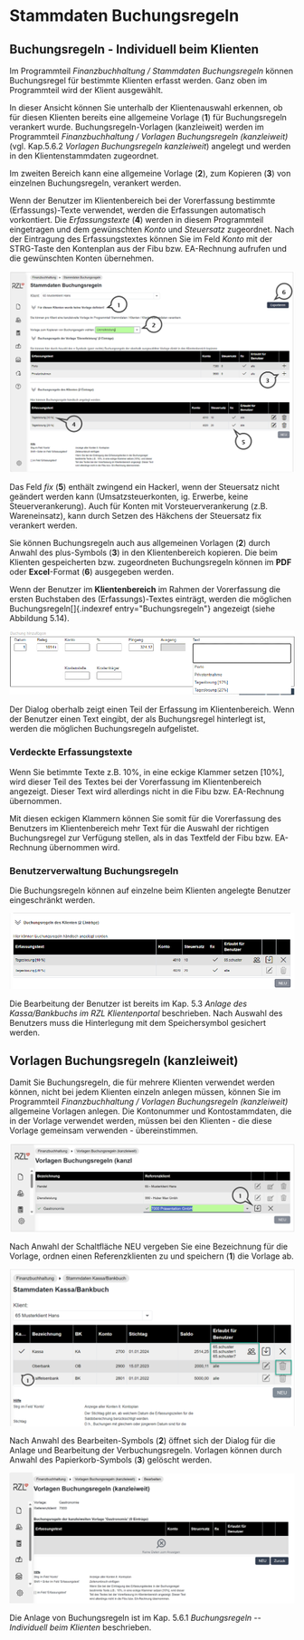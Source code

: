 
# Stammdaten Buchungsregeln 

## Buchungsregeln - Individuell beim Klienten

Im Programmteil *Finanzbuchhaltung / Stammdaten Buchungsregeln* können Buchungsregel für bestimmte Klienten erfasst werden. Ganz oben im Programmteil wird der Klient ausgewählt.

In dieser Ansicht können Sie unterhalb der Klientenauswahl erkennen, ob für diesen Klienten bereits eine allgemeine Vorlage (**1**) für Buchungsregeln verankert wurde. Buchungsregeln-Vorlagen (kanzleiweit) werden im Programmteil *Finanzbuchhaltung / Vorlagen Buchungsregeln (kanzleiweit)* (vgl. Kap.5.6.2 *Vorlagen Buchungsregeln kanzleiweit*) angelegt und werden in den Klientenstammdaten zugeordnet. 

Im zweiten Bereich kann eine allgemeine Vorlage (**2**), zum Kopieren (**3**) von einzelnen Buchungsregeln, verankert werden.

Wenn der Benutzer im Klientenbereich bei der Vorerfassung bestimmte (Erfassungs)-Texte verwendet, werden die Erfassungen automatisch vorkontiert. Die *Erfassungstexte* (**4**) werden in diesem Programmteil eingetragen und dem gewünschten *Konto* und *Steuersatz* zugeordnet. Nach der Eintragung des Erfassungstextes können Sie im Feld *Konto* mit
der STRG-Taste den Kontenplan aus der Fibu bzw. EA-Rechnung aufrufen und die gewünschten Konten übernehmen.

![](img/image-1.png)


Das Feld *fix* (**5**) enthält zwingend ein Hackerl, wenn der Steuersatz nicht geändert werden kann (Umsatzsteuerkonten, ig. Erwerbe, keine Steuerverankerung). Auch für Konten mit Vorsteuerverankerung (z.B. Wareneinsatz), kann durch Setzen des Häkchens der Steuersatz fix verankert werden.

Sie können Buchungsregeln auch aus allgemeinen Vorlagen (**2**) durch Anwahl des plus-Symbols (**3**) in den Klientenbereich kopieren. Die beim Klienten gespeicherten bzw. zugeordneten Buchungsregeln können im **PDF** oder **Excel**-Format (**6**) ausgegeben werden.

Wenn der Benutzer im **Klientenbereich** im Rahmen der Vorerfassung die ersten Buchstaben des (Erfassungs)-Textes einträgt, werden die möglichen Buchungsregeln[]{.indexref entry="Buchungsregeln"} angezeigt (siehe Abbildung 5.14).


![](img/image81.png)

Der Dialog oberhalb zeigt einen Teil der Erfassung im Klientenbereich. Wenn der Benutzer einen Text eingibt, der als Buchungsregel hinterlegt ist, werden die möglichen Buchungsregeln aufgelistet.

### Verdeckte Erfassungstexte 

Wenn Sie betimmte Texte z.B. 10%, in eine eckige Klammer setzen \[10%\], wird dieser Teil des Textes bei der Vorerfassung im Klientenbereich angezeigt. Dieser Text wird allerdings nicht in die Fibu bzw. EA-Rechnung übernommen.

Mit diesen eckigen Klammern können Sie somit für die Vorerfassung des Benutzers im Klientenbereich mehr Text für die Auswahl der richtigen Buchungsregel zur Verfügung stellen, als in das Textfeld der Fibu bzw. EA-Rechnung übernommen wird.

### Benutzerverwaltung Buchungsregeln

Die Buchungsregeln können auf einzelne beim Klienten angelegte Benutzer eingeschränkt werden.


![](img/image82.png)

Die Bearbeitung der Benutzer ist bereits im Kap. 5.3 *Anlage des Kassa/Bankbuchs im RZL Klientenportal* beschrieben. Nach Auswahl des Benutzers muss die Hinterlegung mit dem Speichersymbol gesichert werden.

## Vorlagen Buchungsregeln (kanzleiweit)

Damit Sie Buchungsregeln, die für mehrere Klienten verwendet werden können, nicht bei jedem Klienten einzeln anlegen müssen, können Sie im Programmteil *Finanzbuchhaltung / Vorlagen Buchungsregeln (kanzleiweit)* allgemeine Vorlagen anlegen. Die Kontonummer und Kontostammdaten, die in der Vorlage verwendet werden,
müssen bei den Klienten - die diese Vorlage gemeinsam verwenden - übereinstimmen.

![](img/image2.png)


Nach Anwahl der Schaltfläche NEU vergeben Sie eine Bezeichnung für die Vorlage, ordnen einen Referenzklienten zu und speichern (**1**) die Vorlage ab.

![](img/image3.png)


Nach Anwahl des Bearbeiten-Symbols (**2**) öffnet sich der Dialog für die Anlage und Bearbeitung der Verbuchungsregeln. Vorlagen können durch Anwahl des Papierkorb-Symbols (**3**) gelöscht werden.


![](img/image85.png)

Die Anlage von Buchungsregeln ist im Kap. 5.6.1 *Buchungsregeln -- Individuell beim Klienten* beschrieben.
